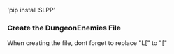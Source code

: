 'pip install SLPP'

### Create the DungeonEnemies File

When creating the file, dont forget to replace "L[" to "["